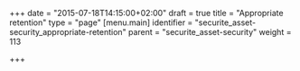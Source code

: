 +++
date = "2015-07-18T14:15:00+02:00"
draft = true
title = "Appropriate retention"
type = "page"
[menu.main]
identifier = "securite_asset-security_appropriate-retention"
parent = "securite_asset-security"
weight = 113

+++
